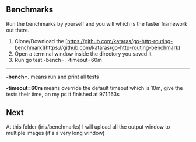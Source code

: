 ## Benchmarks

Run the benchmarks by yourself and you will which is the faster framework out there.

1. Clone/Download the [https://github.com/kataras/go-http-routing-benchmark](https://github.com/kataras/go-http-routing-benchmark)
2. Open a terminal window inside the directory you saved it
3. Run go test -bench=. -timeout=60m


-------------------------------------------

**-bench=.** means run and print all tests 


**-timeout=60m** means override the default timeout which is 10m, give the tests their time, on my pc it finished at 971.163s



## Next

At this folder (iris/benchmarks) I will upload all the output window  to multiple images (it's a very long window)